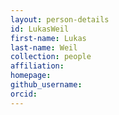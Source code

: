 ```yaml
---
layout: person-details
id: LukasWeil
first-name: Lukas
last-name: Weil
collection: people
affiliation:
homepage:
github_username: 
orcid: 
---
```

